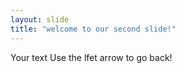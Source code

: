 ```yaml
---
layout: slide
title: "welcome to our second slide!"
---
```

Your text
Use the lfet arrow to go back!
